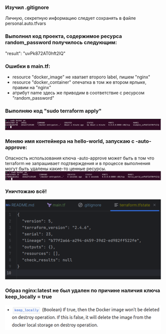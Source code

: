 ### Изучил .gitignore  
Личную, секретную информацию следует сохранять в файле personal.auto.tfvars  

### Выполнил код проекта, содержимое ресурса random_password получилось следующим:  
"result": "uvPk872AT0hft2lQ"

### Ошибки в main.tf:  
- resource "docker_image" не хватает второго label, пишем "nginx"  
- resource "docker_container" опечатка в том же втором ярлыке, правим на "nginx"  
- атрибут name здесь же приводим в соответствие с ресурсом "random_password"  

### Выполняю код "sudo terraform apply"  
![proof](img/tf-docker.png)  

### Меняю имя контейнера на hello-world, запускаю с -auto-approve:  
Опасность использования ключа -auto-approve может быть в том что terraform не запрашивает подтверждения и в процессе выполнения могут быть удалены какие-то ценные ресурсы.  
![hello-world](img/hello-world.png)  

### Уничтожаю всё!  
![tfstate](img/tfstate.png)  

### Образ nginx:latest не был удален по причине наличия ключа keep_locally = true
![proof](img/keep_locally.png)
